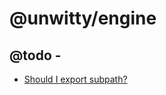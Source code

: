 # @unwitty/engine

## @todo -

- [Should I export subpath?](https://nodejs.org/api/packages.html#packages_subpath_exports)
